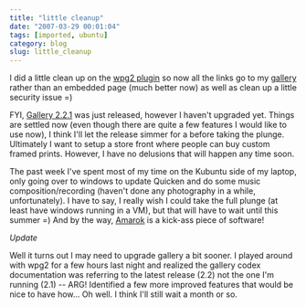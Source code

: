 ```yaml
---
title: "little cleanup"
date: "2007-03-29 00:01:04"
tags: [imported, ubuntu]
category: blog
slug: little_cleanup
---
```


I did a little clean up on the <a href="https://wpg2.galleryembedded.com/index.php?title=Main_Page" title="nifty">wpg2 plugin</a> so now all the links go to my <a href="https://gallery.mcstudios.net" title="MCS Photography">gallery</a> rather than an embedded page (much better now) as well as clean up a little security issue =)

FYI, <a href="https://gallery.menalto.com/gallery_2.2.1_released">Gallery 2.2.1</a> was just released, however I haven't upgraded yet. Things are settled now (even though there are quite a few features I would like to use now), I think I'll let the release simmer for a before taking the plunge. Ultimately I want to setup a store front where people can buy custom framed prints. However, I have no delusions that will happen any time soon.

The past week I've spent most of my time on the Kubuntu side of my laptop, only going over to windows to update Quicken and do some music composition/recording (haven't done any photography in a while, unfortunately). I have to say, I really wish I could take the full plunge (at least have windows running in a VM), but that will have to wait until this summer =) And by the way, <a href="https://amarok.kde.org/" title="The best audio player/manager ever!">Amarok</a> is a kick-ass piece of software!

<em>Update</em>

Well it turns out I may need to upgrade gallery a bit sooner. I played around with wpg2 for a few hours last night and realized the gallery codex documentation was referring to the latest release (2.2) not the one I'm running (2.1) -- ARG! Identified a few more improved features that would be nice to have how... Oh well. I think I'll still wait a month or so.
